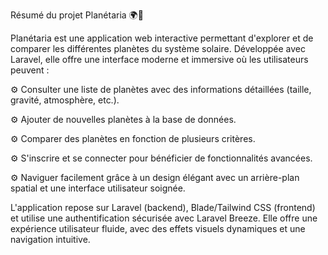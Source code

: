 Résumé du projet Planétaria 🌍🚀

Planétaria est une application web interactive permettant d'explorer et de comparer les différentes planètes du système solaire. Développée avec Laravel, elle offre une interface moderne et immersive où les utilisateurs peuvent :

⚙️ Consulter une liste de planètes avec des informations détaillées (taille, gravité, atmosphère, etc.).

⚙️ Ajouter de nouvelles planètes à la base de données.

⚙️ Comparer des planètes en fonction de plusieurs critères.

⚙️ S'inscrire et se connecter pour bénéficier de fonctionnalités avancées.

⚙️ Naviguer facilement grâce à un design élégant avec un arrière-plan spatial et une interface utilisateur soignée.

L'application repose sur Laravel (backend), Blade/Tailwind CSS (frontend) et utilise une authentification sécurisée avec Laravel Breeze. Elle offre une expérience utilisateur fluide, avec des effets visuels dynamiques et une navigation intuitive.
